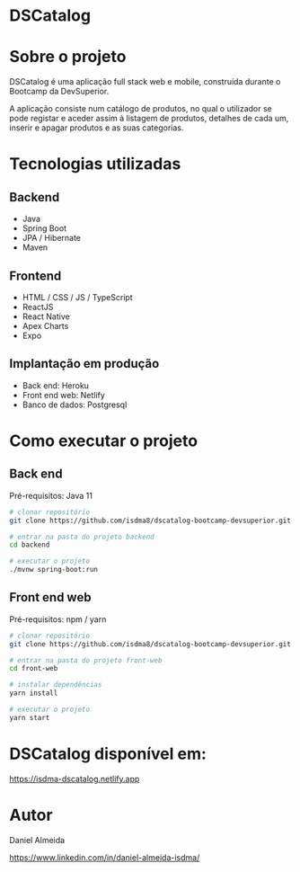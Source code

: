# DSCatalog

# Sobre o projeto

DSCatalog é uma aplicação full stack web e mobile, construída durante o Bootcamp da DevSuperior. 

A aplicação consiste num catálogo de produtos, no qual o utilizador se pode registar e aceder assim à listagem de produtos, detalhes de cada um, inserir e apagar produtos e as suas categorias.


# Tecnologias utilizadas
## Backend
- Java
- Spring Boot
- JPA / Hibernate
- Maven
## Frontend
- HTML / CSS / JS / TypeScript
- ReactJS
- React Native
- Apex Charts
- Expo


## Implantação em produção
- Back end: Heroku
- Front end web: Netlify 
- Banco de dados: Postgresql

# Como executar o projeto

## Back end
Pré-requisitos: Java 11

```bash
# clonar repositório
git clone https://github.com/isdma8/dscatalog-bootcamp-devsuperior.git

# entrar na pasta do projeto backend
cd backend

# executar o projeto
./mvnw spring-boot:run
```

## Front end web 
Pré-requisitos: npm / yarn

```bash
# clonar repositório
git clone https://github.com/isdma8/dscatalog-bootcamp-devsuperior.git

# entrar na pasta do projeto front-web
cd front-web

# instalar dependências
yarn install

# executar o projeto
yarn start
```
# DSCatalog disponível em:

https://isdma-dscatalog.netlify.app

# Autor

Daniel Almeida

https://www.linkedin.com/in/daniel-almeida-isdma/
